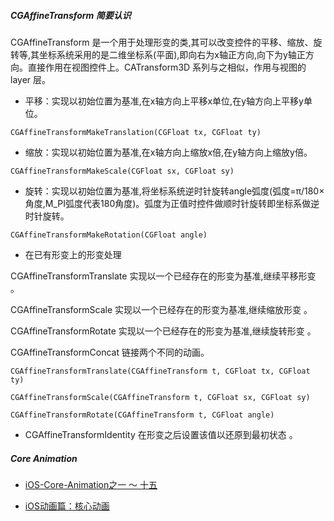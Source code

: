 ##### CGAffineTransform 简要认识

CGAffineTransform 是一个用于处理形变的类,其可以改变控件的平移、缩放、旋转等,其坐标系统采用的是二维坐标系(平面),即向右为x轴正方向,向下为y轴正方向。直接作用在视图控件上。CATransform3D 系列与之相似，作用与视图的 layer 层。


* 平移：实现以初始位置为基准,在x轴方向上平移x单位,在y轴方向上平移y单位。

```
CGAffineTransformMakeTranslation(CGFloat tx, CGFloat ty)
```


* 缩放：实现以初始位置为基准,在x轴方向上缩放x倍,在y轴方向上缩放y倍。


```
CGAffineTransformMakeScale(CGFloat sx, CGFloat sy)
```


* 旋转：实现以初始位置为基准,将坐标系统逆时针旋转angle弧度(弧度=π/180×角度,M_PI弧度代表180角度)。弧度为正值时控件做顺时针旋转即坐标系做逆时针旋转。

```
CGAffineTransformMakeRotation(CGFloat angle)
```

* 在已有形变上的形变处理

CGAffineTransformTranslate      实现以一个已经存在的形变为基准,继续平移形变 。

CGAffineTransformScale          实现以一个已经存在的形变为基准,继续缩放形变 。

CGAffineTransformRotate         实现以一个已经存在的形变为基准,继续旋转形变 。

CGAffineTransformConcat         链接两个不同的动画。

```
CGAffineTransformTranslate(CGAffineTransform t, CGFloat tx, CGFloat ty)

CGAffineTransformScale(CGAffineTransform t, CGFloat sx, CGFloat sy)

CGAffineTransformRotate(CGAffineTransform t, CGFloat angle)
```

* CGAffineTransformIdentity  在形变之后设置该值以还原到最初状态 。


##### Core Animation

* [iOS-Core-Animation之一 ～ 十五](https://blog.csdn.net/huangznian/article/details/42741283)

* [iOS动画篇：核心动画](https://www.jianshu.com/p/d05d19f70bac)
